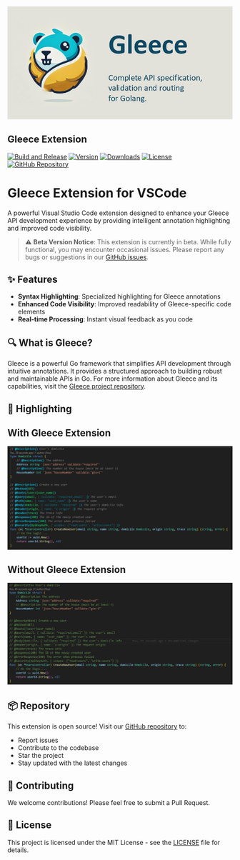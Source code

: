 ![Screenshot](https://raw.githubusercontent.com/gophar-fleece/.github/main/docs/images/logo-wide.jpg)
## Gleece Extension

[![Build and Release](https://github.com/gopher-fleece/gleece-vscode-extension/actions/workflows/build.yaml/badge.svg?branch=main)](https://github.com/gopher-fleece/gleece-vscode-extension/actions/workflows/build.yaml)
[![Version](https://img.shields.io/visual-studio-marketplace/v/haim-kastner.gleece-extension)](https://marketplace.visualstudio.com/items?itemName=haim-kastner.gleece-extension)
[![Downloads](https://img.shields.io/visual-studio-marketplace/d/haim-kastner.gleece-extension)](https://marketplace.visualstudio.com/items?itemName=haim-kastner.gleece-extension)
[![License](https://img.shields.io/github/license/gopher-fleece/gleece-vscode-extension)](LICENSE)
[![GitHub Repository](https://img.shields.io/badge/github-repository-blue.svg)](https://github.com/gopher-fleece/gleece-vscode-extension)
<!-- [![GitHub stars](https://img.shields.io/github/stars/gopher-fleece/gleece-vscode-extension?style=social)](https://github.com/gopher-fleece/gleece-vscode-extension/stargazers) -->

# Gleece Extension for VSCode

A powerful Visual Studio Code extension designed to enhance your Gleece API development experience by providing intelligent annotation highlighting and improved code visibility.

> ⚠️ **Beta Version Notice**: This extension is currently in beta. While fully functional, you may encounter occasional issues. Please report any bugs or suggestions in our [GitHub issues](https://github.com/gopher-fleece/gleece-vscode-extension/issues).

## ✨ Features

- **Syntax Highlighting**: Specialized highlighting for Gleece annotations
- **Enhanced Code Visibility**: Improved readability of Gleece-specific code elements
- **Real-time Processing**: Instant visual feedback as you code

## 🔍 What is Gleece?

Gleece is a powerful Go framework that simplifies API development through intuitive annotations. It provides a structured approach to building robust and maintainable APIs in Go. For more information about Gleece and its capabilities, visit the [Gleece project repository](https://github.com/gopher-fleece/gleece#readme).

## 🚀 Highlighting

## With Gleece Extension
![Screenshot](https://raw.githubusercontent.com/gopher-fleece/gleece-vscode-extension/refs/heads/main/resources/after.png)

## Without Gleece Extension
![Screenshot](https://raw.githubusercontent.com/gopher-fleece/gleece-vscode-extension/refs/heads/main/resources/before.png)

## 📦 Repository

This extension is open source! Visit our [GitHub repository](https://github.com/gopher-fleece/gleece-vscode-extension) to:
- Report issues
- Contribute to the codebase
- Star the project
- Stay updated with the latest changes

## 🤝 Contributing

We welcome contributions! Please feel free to submit a Pull Request.

## 📝 License

This project is licensed under the MIT License - see the [LICENSE](LICENSE) file for details.
